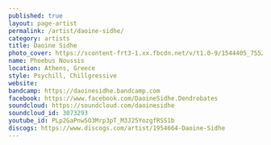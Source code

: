 ```yaml
---
published: true
layout: page-artist
permalink: /artist/daoine-sidhe/
category: artists
title: Daoine Sidhe
photo_cover: https://scontent-frt3-1.xx.fbcdn.net/v/t1.0-9/1544405_755237441171562_565545060_n.jpg?oh=defd6e8288fb379fdb95ce9836174a94&oe=59E9729F
name: Phoebus Noussis
location: Athens, Greece
style: Psychill, Chillgressive
website: 
bandcamp: https://daoinesidhe.bandcamp.com
facebook: https://www.facebook.com/DaoineSidhe.Dendrobates
soundcloud: https://soundcloud.com/daoinesidhe
soundcloud_id: 3073293
youtube_id: PLp2GaPnw5O3Mrp3pT_M3J25YozgfRSS1b
discogs: https://www.discogs.com/artist/1954664-Daoine-Sidhe
---
```


